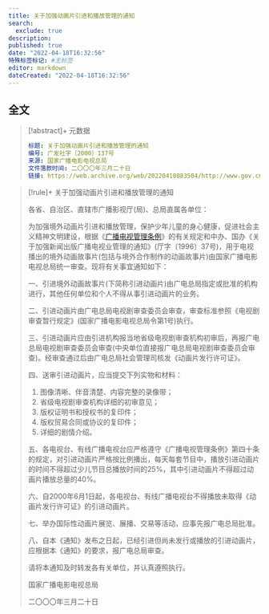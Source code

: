 ```yaml
---
title: 关于加强动画片引进和播放管理的通知
search:
  exclude: true
description:
published: true
date: "2022-04-18T16:32:56"
特殊标签标记: #无标签
editor: markdown
dateCreated: "2022-04-18T16:32:56"
---
```


## 全文

> [!abstract]+ 元数据
>
> ```YAML
> 标题: 关于加强动画片引进和播放管理的通知
> 编号: 广发社字〔2000〕137号
> 来源: 国家广播电影电视总局
> 文件落款时间: 二〇〇〇年三月二十日
> 链接: https://web.archive.org/web/20220418083504/http://www.gov.cn/gongbao/content/2000/content_60451.htm
> ```

> [!rule]+ 关于加强动画片引进和播放管理的通知
>
> 各省、自治区、直辖市广播影视厅(局)、总局直属各单位：
>
> 为加强境外动画片引进和播放管理，保护少年儿童的身心健康，促进社会主义精神文明建设，根据《[广播电视管理条例](/rule/国务院/广播电视管理条例.md)》的有关规定和中办、国办《关于加强新闻出版广播电视业管理的通知》(厅字〔1996〕37号)，用于电视播出的境外动画故事片(包括与境外合作制作的动画故事片)由国家广播电影电视总局统一审查。现将有关事宜通知如下：
>
> 一、引进境外动画故事片(下简称引进动画片)由广电总局指定或批准的机构进行，其他任何单位和个人不得从事引进动画片的业务。
>
> 二、引进动画片由广电总局电视剧审查委员会审查，审查标准参照《电视剧审查暂行规定》(国家广播电影电视总局令第1号)执行。
>
> 三、引进动画片应由引进机构报当地省级电视剧审查机构初审后，再报广电总局电视剧审查委员会审查(中央单位直接报广电总局电视剧审查委员会审查)。经审查通过后由广电总局社会管理司核发《动画片发行许可证》。
>
> 四、送审引进动画片，应当提交下列实物和材料：
>
> 1. 图像清晰、伴音清楚、内容完整的录像带；
> 2. 省级电视剧审查机构详细的初审意见；
> 3. 版权证明书和授权书的复印件；
> 4. 版权贸易合同或协议的复印件；
> 5. 详细的剧情介绍。
>
> 五、各电视台、有线广播电视台应严格遵守《广播电视管理条例》第四十条的规定，对引进动画片严格按比例播出，每天每套节目中，播放引进动画片的时间不得超过少儿节目总播放时间的25%，其中引进动画片不得超过动画片播放总量的40%。
>
> 六、自2000年6月1日起，各电视台、有线广播电视台不得播放未取得《动画片发行许可证》的引进动画片。
>
> 七、举办国际性动画片展览、展播、交易等活动，应事先报广电总局批准。
>
> 八、自本《通知》发布之日起，已经引进但尚未发行或播放的引进动画片，应根据本《通知》的要求，报广电总局审查。
>
> 请将本通知及时转发各有关单位，并认真遵照执行。
>
> 国家广播电影电视总局
>
> 二〇〇〇年三月二十日

